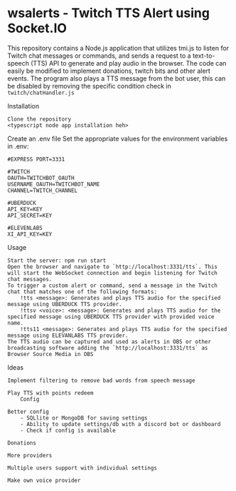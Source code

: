 # wsalerts - Twitch TTS Alert using Socket.IO

This repository contains a Node.js application that utilizes tmi.js to listen for Twitch chat messages or commands, and sends a request to a text-to-speech (TTS) API to generate and play audio in the browser.
The code can easily be modified to implement donations, twitch bits and other alert events. The program also plays a TTS message from the bot user, this can be disabled by removing the specific condition check in `twitch/chatHandler.js`


Installation

    Clone the repository
    <typescript node app installation heh>
    
Create an .env file
    Set the appropriate values for the environment variables in .env:
    
    #EXPRESS PORT=3331

    #TWITCH
    OAUTH=TWITCHBOT_OAUTH
    USERNAME_OAUTH=TWITCHBOT_NAME
    CHANNEL=TWITCH_CHANNEL

    #UBERDUCK
    API_KEY=KEY
    API_SECRET=KEY

    #ELEVENLABS
    XI_API_KEY=KEY
    
Usage

    Start the server: npm run start
    Open the browser and navigate to `http://localhost:3331/tts`. This will start the WebSocket connection and begin listening for Twitch chat messages.
    To trigger a custom alert or command, send a message in the Twitch chat that matches one of the following formats:
        !tts <message>: Generates and plays TTS audio for the specified message using UBERDUCK TTS provider.
        !ttsv <voice>: <message>: Generates and plays TTS audio for the specified message using UBERDUCK TTS provider with provided voice name.
        !tts11 <message>: Generates and plays TTS audio for the specified message using ELEVANLABS TTS provider.
    The TTS audio can be captured and used as alerts in OBS or other broadcasting software adding the `http://localhost:3331/tts` as Browser Source Media in OBS


Ideas

    Implement filtering to remove bad words from speech message

    Play TTS with points redeem
        Config 

    Better config
        - SQLlite or MongoDB for saving settings
        - Ability to update settings/db with a discord bot or dashboard
        - Check if config is available

    Donations

    More providers

    Multiple users support with individual settings

    Make own voice provider



 
